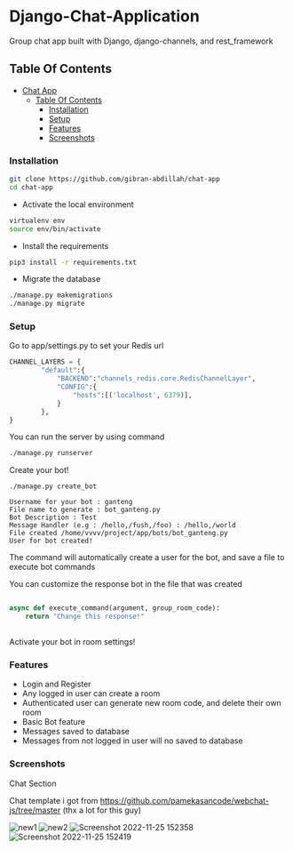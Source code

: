 # Django-Chat-Application
Group chat app built with Django, django-channels, and rest_framework


## Table Of Contents

- [Chat App](#chat-app)
  - [Table Of Contents](#table-of-contents)
    - [Installation](#installation)
    - [Setup](#setup)
    - [Features](#features)
    - [Screenshots](#screenshots)

### Installation
```sh
git clone https://github.com/gibran-abdillah/chat-app
cd chat-app
```
- Activate the local environment
```sh
virtualenv env
source env/bin/activate
```
- Install the requirements
```sh
pip3 install -r requirements.txt
```
- Migrate the database
```sh
./manage.py makemigrations
./manage.py migrate
```

### Setup 
Go to app/settings.py to set your Redis url
```py
CHANNEL_LAYERS = {
        "default":{
            "BACKEND":"channels_redis.core.RedisChannelLayer",
            "CONFIG":{
                "hosts":[('localhost', 6379)],
            }
        },
}
```
You can run the server by using command
```sh
./manage.py runserver
```

Create your bot!
```
./manage.py create_bot

Username for your bot : ganteng
File name to generate : bot_ganteng.py
Bot Description : Test
Message Handler (e.g : /hello,/fush,/foo) : /hello,/world
File created /home/vvvv/project/app/bots/bot_ganteng.py
User for bot created!

```
The command will automatically create a user for the bot, and save a file to execute bot commands


You can customize the response bot in the file that was created
```python

async def execute_command(argument, group_room_code):
    return "Change this response!"
    
```

Activate your bot in room settings!

### Features
- Login and Register
- Any logged in user can create a room
- Authenticated user can generate new room code, and delete their own room
- Basic Bot feature
- Messages saved to database
- Messages from not logged in user will no saved to database

### Screenshots
Chat Section  

Chat template i got from https://github.com/pamekasancode/webchat-js/tree/master (thx a lot for this guy)

![new1](https://user-images.githubusercontent.com/70421698/204085266-dda6f437-4334-4351-985a-ac758c305631.png)
![new2](https://user-images.githubusercontent.com/70421698/204085269-44c762d8-eb73-4c64-ac1c-8c446378d770.png)
![Screenshot 2022-11-25 152358](https://user-images.githubusercontent.com/70421698/203936248-02c64ef6-d633-4ea3-9c52-967f046f9fef.png)
![Screenshot 2022-11-25 152419](https://user-images.githubusercontent.com/70421698/203936255-b64e2a1b-032a-4eb6-ba8c-0ed0c7d032b8.png)
